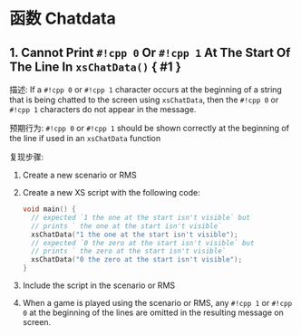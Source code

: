 # 函数 Chatdata

## 1. Cannot Print `#!cpp 0` Or `#!cpp 1` At The Start Of The Line In `xsChatData()` { #1 }

描述: If a `#!cpp 0` or `#!cpp 1` character occurs at the beginning of a string that is being chatted to the screen using `xsChatData`, then the `#!cpp 0` or `#!cpp 1` characters do not appear in the message.

预期行为: `#!cpp 0` or `#!cpp 1` should be shown correctly at the beginning of the line if used in an `xsChatData` function

复现步骤:

1. Create a new scenario or RMS
2. Create a new XS script with the following code:

    ```cpp
    void main() {
      // expected `1 the one at the start isn't visible` but
      // prints ` the one at the start isn't visible`
      xsChatData("1 the one at the start isn't visible");
      // expected `0 the zero at the start isn't visible` but
      // prints ` the zero at the start isn't visible`
      xsChatData("0 the zero at the start isn't visible");
    }

    ```

3. Include the script in the scenario or RMS
4. When a game is played using the scenario or RMS, any `#!cpp 1` or `#!cpp 0` at the beginning of the lines are omitted in the resulting message on screen.
